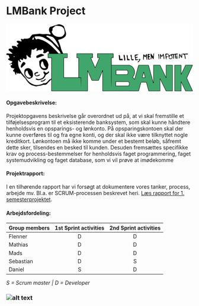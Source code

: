 # LMBank Project

![alt text](MD_Logo.png "LMBANK Logo")

#### Opgavebeskrivelse:
Projektopgavens beskrivelse går overordnet ud på, at vi skal fremstille et tilføjelsesprogram til et eksisterende banksystem, som skal kunne håndtere henholdsvis en opsparings- og lønkonto. På opsparingskontoen skal der kunne overføres til og fra egne konti, og der skal ikke være tilknyttet nogle kreditkort. Lønkontoen må ikke komme under et bestemt beløb, såfremt dette sker, tilsendes en besked til kunden.
Desuden fremsættes specifikke krav og process-bestemmelser for henholdsvis faget programmering, faget systemudvikling og faget database, som vi vil prøve at imødekomme

#### Projektrapport:
I en tilhørende rapport har vi forsøgt at dokumentere vores tanker, process, arbejde mv. Bl.a. er SCRUM-processen beskrevet heri.
[Læs rapport for 1. semesterprojektet](https://github.com/user/repo/blob/branch/other_file.md).

#### Arbejdsfordeling:
| Group members | 1st Sprint activities    | 2nd Sprint activities    |
| ------------- |:------------------------:|:------------------------:|              
| Flenner       |             D            |            D             |
| Mathias       |             D            |            D             |
| Mads          |             D            |            D             |
| Sebastian     |             D            |            S             |
| Daniel        |             S            |            D             |

*S = Scrum master |  D = Developer*

### ![alt text](https://i.imgur.com/9sLiL1D.png "ErhvervsAkademi Sjælland")